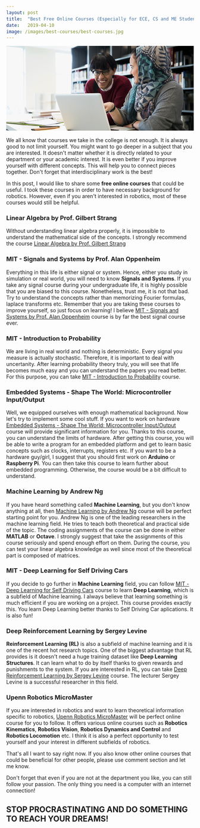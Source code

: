 ```yaml
---
layout: post
title:  "Best Free Online Courses (Especially for ECE, CS and ME Students)"
date:   2019-04-10
image: /images/best-courses/best-courses.jpg
---
```

![Best Courses](/images/best-courses/best-courses.jpg)

We all know that courses we take in the college is not enough. It is always good to not limit yourself. You might want to go deeper in a subject that you are interested. It doesn't matter whether it is directly related to your department or your academic interest. It is even better if you improve yourself with different concepts. This will help you to connect pieces together. Don't forget that interdisciplinary work is the best! 

In this post, I would like to share some **free online courses** that could be useful. I took these courses in order to have necessary background for robotics. However, even if you aren't interested in robotics, most of these courses would still be helpful. 

### Linear Algebra by Prof. Gilbert Strang
Without understanding linear algebra properly, it is impossible to understand the mathematical side of the concepts. I strongly recommend the course [Linear Algebra by Prof. Gilbert Strang](https://ocw.mit.edu/courses/mathematics/18-06-linear-algebra-spring-2010/)

### MIT - Signals and Systems by Prof. Alan Oppenheim
Everything in this life is either signal or system. Hence, either you study in simulation or real world, you will need to know **Signals and Systems**. If you take any signal course during your undergraduate life, it is highly possible that you are biased to this course. Nonetheless, trust me, it is not that bad. Try to understand the concepts rather than memorizing Fourier formulas, laplace transforms etc. Remember that you are taking these courses to improve yourself, so just focus on learning! I believe [MIT - Signals and Systems by Prof. Alan Oppenheim](https://ocw.mit.edu/resources/res-6-007-signals-and-systems-spring-2011/) course is by far the best signal course ever.

### MIT - Introduction to Probability
We are living in real world and nothing is deterministic. Every signal you measure is actually stochastic. Therefore, it is important to deal with uncertanity. After learning probability theory truly, you will see that life becomes much easy and you can understand the papers you read better. For this purpose, you can take [MIT - Introduction to Probability](https://ocw.mit.edu/resources/res-6-012-introduction-to-probability-spring-2018/) course.

### Embedded Systems - Shape The World: Microcontroller Input/Output
Well, we equipped ourselves with enough mathematical background. Now let's 
try to implement some cool stuff. If you want to work on hardware [Embedded Systems - Shape The World: Microcontroller Input/Output](https://www.edx.org/course/embedded-systems-shape-the-world-microcontroller-inputoutput) course will provide significant information for you. Thanks to this course, you can understand the limits of hardware. After getting this course, you will be able to write a program for an embedded platform and get to learn basic concepts such as clocks, interrupts, registers etc. If you want to be a hardware guy/girl, I suggest that you should first work on **Arduino** or **Raspberry Pi**. You can then take this course to learn further about embedded programming. Otherwise, the course would be a bit difficult to understand.

### Machine Learning by Andrew Ng
If you have heard something called **Machine Learning**, but you don't know anything at all, then [Machine Learning by Andrew Ng](https://www.coursera.org/learn/machine-learning) course will be perfect starting point for you. Andrew Ng is one of the leading researchers in the machine learning field. He tries to teach both theoretical and practical side of the topic. The coding assignments of the course can be done in either **MATLAB** or **Octave**. I strongly suggest that take the assignments of this course seriously and spend enough effort on them. During the course, you can test your linear algebra knowledge as well since most of the theoretical part is composed of matrices.

### MIT - Deep Learning for Self Driving Cars
If you decide to go further in **Machine Learning** field, you can follow [MIT - Deep Learning for Self Driving Cars](https://selfdrivingcars.mit.edu/) course to learn **Deep Learning**, which is a subfield of Machine learning. I always believe that learning something is much efficient if you are working on a project. This course provides exactly this. You learn Deep Learning better thanks to Self Driving Car aplications. It is also fun!

### Deep Reinforcement Learning by Sergey Levine
**Reinforcement Learning (RL)** is also a subfield of machine learning and it is one of the recent hot research topics. One of the biggest advantage that RL provides is it doesn't need a huge training dataset like **Deep Learning Structures**. It can learn what to do by itself thanks to given rewards and punishments to the system. If you are interested in RL, you can take [Deep Reinforcement Learning by Sergey Levine](http://rail.eecs.berkeley.edu/deeprlcourse/) course. The lecturer Sergey Levine is a successful researcher in this field.

### Upenn Robotics MicroMaster
If you are interested in robotics and want to learn theoretical information specific to robotics, [Upenn Robotics MicroMaster](https://www.edx.org/micromasters/pennx-robotics#courses) will be perfect online course for you to follow. It offers various online courses such as  **Robotics Kinematics**, **Robotics Vision**, **Robotics Dynamics and Control** and **Robotics Locomotion** etc. I think it is also a perfect opportunity to test yourself and your interest in different subfields of robotics.

That's all I want to say right now. If you also know other online courses that could be beneficial for other people, please use comment section and let me know. 

Don't forget that even if you are not at the department you like, you can still follow your passion. The only thing you need is a computer with an internet connection! 

## STOP PROCRASTINATING AND DO SOMETHING TO REACH YOUR DREAMS! 










